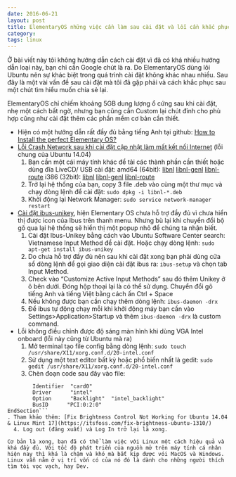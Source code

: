 ```yaml
---
date: 2016-06-21
layout: post
title: ElementaryOS những việc cần làm sau cài đặt và lỗi cần khắc phục
category: 
tags: linux
---
```

Ở bài viết này tôi không hướng dẫn cách cài đặt vì đã có khá nhiều hướng dẫn loại này, bạn chỉ cần Google chút là ra. Do ElementaryOS dùng lõi Ubuntu nên sự khác biệt trong quá trình cài đặt không khác nhau nhiều. Sau đây là một vài vấn đề sau cài đặt mà tôi đã gặp phải và cách khắc phục sau một chút tìm hiểu muốn chia sẻ lại.

ElementaryOS chỉ chiếm khoảng 5GB dung lượng ổ cứng sau khi cài đặt, nhẹ một cách bất ngờ, nhưng bạn cũng cần Custom lại chút đỉnh cho phù hợp cũng như cài đặt thêm các phần mềm cơ bản cần thiết.

- Hiện có một hướng dẫn rất đầy đủ bằng tiếng Anh tại github: [How to Install the perfect Elementary OS?](https://gist.github.com/memoryleakx/7567474)
- [Lỗi Crash Network sau khi cài đặt cập nhật làm mất kết nối Internet](http://askubuntu.com/questions/727127/last-upgrade-crashes-network-manager-no-internet-connection-no-applet) (lỗi chung của Ubuntu 14.04)
  1. Bạn cần một cái máy tính khác để tải các thành phần cần thiết hoặc dùng đĩa LiveCD/ USB cài đặt: amd64 (64bit): [libnl](http://archive.ubuntu.com/ubuntu/pool/main/libn/libnl3/libnl-3-200_3.2.21-1_amd64.deb) [libnl-genl](http://archive.ubuntu.com/ubuntu/pool/main/libn/libnl3/libnl-genl-3-200_3.2.21-1_amd64.deb) [libnl-route](http://archive.ubuntu.com/ubuntu/pool/main/libn/libnl3/libnl-route-3-200_3.2.21-1_amd64.deb) i386 (32bit): [libnl](http://archive.ubuntu.com/ubuntu/pool/main/libn/libnl3/libnl-3-200_3.2.21-1_i386.deb) [libnl-genl](http://archive.ubuntu.com/ubuntu/pool/main/libn/libnl3/libnl-genl-3-200_3.2.21-1_i386.deb) [libnl-route](http://archive.ubuntu.com/ubuntu/pool/main/libn/libnl3/libnl-route-3-200_3.2.21-1_i386.deb)
  2. Trở lại hệ thống của bạn, copy 3 file .deb vào cùng một thư mục và chạy dòng lệnh để cài đặt: `sudo dpkg -i libnl-*.deb`
  3. Khởi động lại Network Manager: `sudo service network-manager restart`
- [Cài đặt ibus-unikey](http://elementaryos.stackexchange.com/questions/1431/how-do-i-install-ibus-on-freya), hiện Elementary OS chưa hỗ trợ đầy đủ vì chưa hiển thị được icon của Ibus trên thanh menu. Nhưng bù lại khi chuyển đổi bộ gõ qua lại hệ thống sẽ hiển thị một popup nhỏ để chúng ta nhận biết.
  1. Cài đặt Ibus-Unikey bằng cách vào Ubuntu Software Center search: Vietnamese Input Method để cài đặt. Hoặc chạy dòng lệnh: `sudo apt-get install ibus-unikey`
  2. Do chưa hỗ trợ đầy đủ nên sau khi cài đặt xong bạn phải dùng cửa sổ dòng lệnh để gọi giao diện cài đặt ibus ra: `ibus-setup` và chọn tab Input Method.
  3. Check vào “Customize Active Input Methods” sau đó thêm Unikey ở ô bên dưới. Đóng hộp thoại lại là có thể sử dụng. Chuyển đổi gõ tiếng Anh và tiếng Việt bằng cách ấn Ctrl + Space
  4. Nếu không được bạn cần chạy thêm dòng lệnh: `ibus-daemon -drx`
  5. Để ibus tự động chạy mỗi khi khởi động máy bạn cần vào Settings>Application>Startup và thêm `ibus-daemon -drx` là custom command.
- Lỗi không điều chỉnh được độ sáng màn hình khi dùng VGA Intel onboard (lỗi này cũng từ Ubuntu mà ra)
  1. Mở terminal tạo file config bằng dòng lệnh: `sudo touch /usr/share/X11/xorg.conf.d/20-intel.conf`
  2. Sử dụng một text editor bất kỳ hoặc phổ biến nhất là gedit: `sudo gedit /usr/share/X11/xorg.conf.d/20-intel.conf`
  3. Chèn đoạn code sau đây vào file:
```Section "Device"
        Identifier  "card0"
        Driver      "intel"
        Option      "Backlight"  "intel_backlight"
        BusID      "PCI:0:2:0"
EndSection```
. Tham khảo thêm: [Fix Brightness Control Not Working for Ubuntu 14.04 & Linux Mint 17](https://itsfoss.com/fix-brightness-ubuntu-1310/)
  4. Log out (đăng xuất) và Log In trở lại là xong.

Cơ bản là xong, bạn đã có thể làm việc với Linux một cách hiệu quả và khá đầy đủ. Với tốc độ phát triển của nguồn mở trên máy tính cá nhân hiện nay thì khá là chậm và khó mà bắt kịp được vói MacOS và Windows. Linux vẫn nằm ở vị trí vốn có của nó đó là dành cho những người thích tìm tòi vọc vạch, hay Dev.
